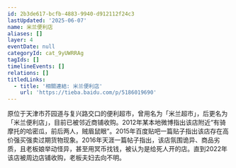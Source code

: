 ```yaml
---
id: 2b3de617-bcfb-4883-9940-d912112f24c3
lastUpdated: '2025-06-07'
name: 米兰便利店
aliases: []
layer: 4
eventDate: null
categoryId: cat_9yUWRRAg
tagIds: []
timelineEvents: []
relations: []
titledLinks:
  - title: '相關連結: 米兰便利店'
    url: 'https://tieba.baidu.com/p/5186019690'
---
```

原位于天津市芥园道与复兴路交口的便利超市，曾用名为「米兰超市」，后更名为「米兰便利店」，目前已被邻近商铺收购。2012年某本地微博指出该店附近“有骑摩托的哈密瓜，前后两人，贼眉鼠眼”。2015年百度贴吧一篇贴子指出该店存在高价强买强卖过期货物现象。2016年天涯一篇帖子指出，该店氛围诡异、商品劣质，且老板娘举动怪异，甚至用冥币找钱，被认为是给死人开的店。直到2022年该店被周边店铺收购，老板夫妇去向不明。
